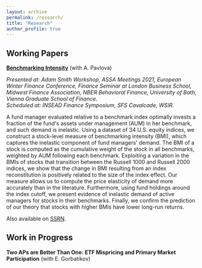 ```yaml
---
layout: archive
permalink: /research/
title: "Research"
author_profile: true
---
```


## Working Papers

**[Benchmarking Intensity](http://staisiya.github.io/files/Pavlova_and_Sikorskaya_2021.pdf)** (with A. Pavlova)

*Presented at: Adam Smith Workshop, ASSA Meetings 2021, European Winter Finance Conference, Finance Seminar at London Business School, Midwest Finance Association, NBER Behavioral Finance, University of Bath, Vienna Graduate School of Finance.*  
*Scheduled at: INSEAD Finance Symposium, SFS Cavalcade, WSIR.*

A fund manager evaluated relative to a benchmark index optimally invests a fraction of the fund's assets under management (AUM) in her benchmark, and such demand is inelastic. Using a dataset of 34 U.S. equity indices, we construct a stock-level measure of benchmarking intensity (BMI), which captures the inelastic component of fund managers' demand. The BMI of a stock is computed as the cumulative weight of the stock in all benchmarks, weighted by AUM following each benchmark. Exploiting a variation in the BMIs of stocks that transition between the Russell 1000 and Russell 2000 indices, we show that the change in BMI resulting from an index reconstitution is positively related to the size of the index effect. Our measure allows us to compute the price elasticity of demand more accurately than in the literature. Furthermore, using fund holdings around the index cutoff, we present evidence of inelastic demand of active managers for stocks in their benchmarks. Finally, we confirm the prediction of our theory that stocks with higher BMIs have lower long-run returns.

Also available on [SSRN](https://papers.ssrn.com/sol3/papers.cfm?abstract_id=3689959).

## Work in Progress

**Two APs are Better Than One: ETF Mispricing and Primary Market Participation** (with E. Gorbatikov)


<!-- {% if author.googlescholar %}
  You can also find my articles on <u><a href="{{author.googlescholar}}">my Google Scholar profile</a>.</u>
{% endif %}

{% include base_path %}

{% for post in site.research reversed %}
  {% include archive-single.html %}
{% endfor %}
-->
